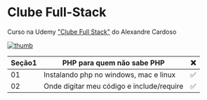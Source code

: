 # Clube Full-Stack

Curso na Udemy ["Clube Full Stack"](https://www.udemy.com/course/clube-fullstack/) do Alexandre Cardoso

[![thumb](https://img-c.udemycdn.com/course/240x135/3825724_1a3a_4.jpg)](https://www.udemy.com/course/clube-fullstack/)

| Seção1 | PHP para quem não sabe PHP            | ❌ |
|--------|---------------------------------------|---|
| 01 | Instalando php no windows, mac e linux    | ✅ |
| 02 | Onde digitar meu código e include/require | ✅ |